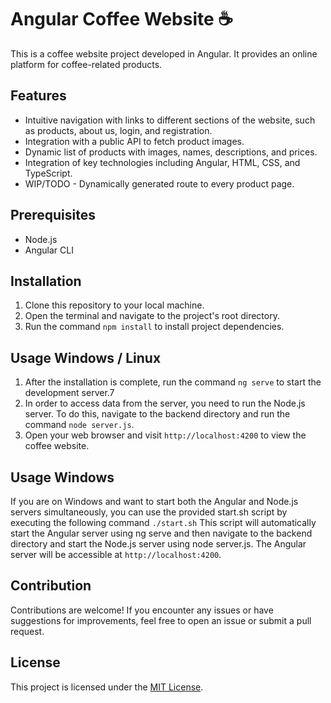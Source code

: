 # Angular Coffee Website ☕

This is a coffee website project developed in Angular. It provides an online platform for coffee-related products.

## Features

- Intuitive navigation with links to different sections of the website, such as products, about us, login, and registration.
- Integration with a public API to fetch product images.
- Dynamic list of products with images, names, descriptions, and prices.
- Integration of key technologies including Angular, HTML, CSS, and TypeScript.
- WIP/TODO - Dynamically generated route to every product page.

## Prerequisites

- Node.js
- Angular CLI

## Installation

1. Clone this repository to your local machine.
2. Open the terminal and navigate to the project's root directory.
3. Run the command `npm install` to install project dependencies.

## Usage Windows / Linux

1. After the installation is complete, run the command `ng serve` to start the development server.7
2. In order to access data from the server, you need to run the Node.js server. To do this, navigate to the backend directory and run the command `node server.js`.
3. Open your web browser and visit `http://localhost:4200` to view the coffee website.

## Usage Windows

If you are on Windows and want to start both the Angular and Node.js servers simultaneously, you can use the provided start.sh script by executing the following command `./start.sh`
This script will automatically start the Angular server using ng serve and then navigate to the backend directory and start the Node.js server using node server.js. The Angular server will be accessible at `http://localhost:4200`.

## Contribution

Contributions are welcome! If you encounter any issues or have suggestions for improvements, feel free to open an issue or submit a pull request.

## License

This project is licensed under the [MIT License](https://opensource.org/licenses/MIT).
